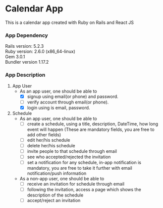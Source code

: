 # Calendar App
This is a calendar app created with Ruby on Rails and React JS


### App Dependency
Rails version: 5.2.3 <br />
Ruby version: 2.6.0 (x86_64-linux) <br />
Gem 3.0.1  <br />
Bundler version 1.17.2  <br />

### App Description

1. App User 
    - As an app user, one should be able to 
      - [X] signup using email(or phone) and password.
      - [ ] verify account through email(or phone).
      - [X] login using is email, password.

2. Schedule
    - As an app user, one should be able to 
      - [ ] create a schedule, using a title, description, DateTime, how long event will happen (These are mandatory fields, you are free to add other fields)
      - [ ] edit her/his schedule
      - [ ] delete her/his schedule
      - [ ] invite people to that schedule through email
      - [ ] see who accepted/rejected the invitation
      - [ ] set a notification for any schedule, in-app notification is mandatory, you are free to take it further with email notification/push information

    - As a non-app user, one should be able to 
      - [ ] receive an invitation for schedule through email
      - [ ] following the invitation, access a page which shows the description of the schedule
      - [ ] accept/reject an invitation

